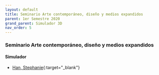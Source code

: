 ```yaml
---
layout: default
title: Seminario Arte contemporáneo, diseño y medios expandidos
parent: 1er Semestre 2020
grand_parent: Simulador 3D
nav_order: 5
---
```


### Seminario Arte contemporáneo, diseño y medios expandidos  

#### Simulador  

- [Han, Stephanie](http://udesa.cristianreynaga.com/simuladorlab/2020/1semestre/artecontemporaneo/han.html){:target="_blank"}